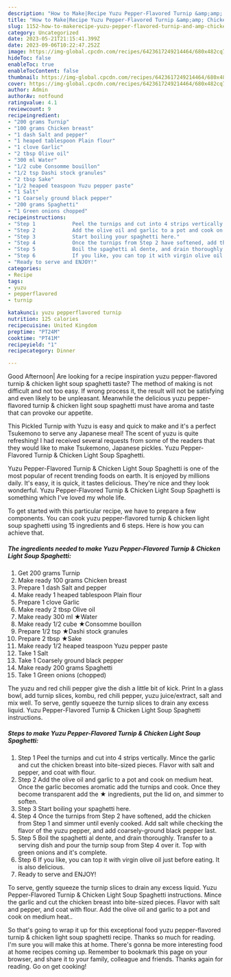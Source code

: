 ```yaml
---
description: "How to Make|Recipe Yuzu Pepper-Flavored Turnip &amp;amp; Chicken Light Soup Spaghetti {That is Simple"
title: "How to Make|Recipe Yuzu Pepper-Flavored Turnip &amp;amp; Chicken Light Soup Spaghetti {That is Simple"
slug: 1152-how-to-makerecipe-yuzu-pepper-flavored-turnip-and-amp-chicken-light-soup-spaghetti-that-is-simple
category: Uncategorized
date: 2023-05-21T21:15:41.399Z
date: 2023-09-06T10:22:47.252Z
image: https://img-global.cpcdn.com/recipes/6423617249214464/680x482cq70/yuzu-pepper-flavored-turnip-chicken-light-soup-spaghetti-recipe-main-photo.jpg
hideToc: false
enableToc: true
enableTocContent: false
thumbnail: https://img-global.cpcdn.com/recipes/6423617249214464/680x482cq70/yuzu-pepper-flavored-turnip-chicken-light-soup-spaghetti-recipe-main-photo.jpg
cover: https://img-global.cpcdn.com/recipes/6423617249214464/680x482cq70/yuzu-pepper-flavored-turnip-chicken-light-soup-spaghetti-recipe-main-photo.jpg
author: Admin
authorAv: notfound
ratingvalue: 4.1
reviewcount: 9
recipeingredient:
- "200 grams Turnip"
- "100 grams Chicken breast"
- "1 dash Salt and pepper"
- "1 heaped tablespoon Plain flour"
- "1 clove Garlic"
- "2 tbsp Olive oil"
- "300 ml Water"
- "1/2 cube Consomme bouillon"
- "1/2 tsp Dashi stock granules"
- "2 tbsp Sake"
- "1/2 heaped teaspoon Yuzu pepper paste"
- "1 Salt"
- "1 Coarsely ground black pepper"
- "200 grams Spaghetti"
- "1 Green onions chopped"
recipeinstructions:
- "Step 1            Peel the turnips and cut into 4 strips vertically. Mince the garlic and cut the chicken breast into bite-sized pieces. Flavor with salt and pepper, and coat with flour."
- "Step 2            Add the olive oil and garlic to a pot and cook on medium heat. Once the garlic becomes aromatic add the turnips and cook. Once they become transparent add the ★ ingredients, put the lid on, and simmer to soften."
- "Step 3            Start boiling your spaghetti here."
- "Step 4            Once the turnips from Step 2 have softened, add the chicken from Step 1 and simmer until evenly cooked. Add salt while checking the flavor of the yuzu pepper, and add coarsely-ground black pepper last."
- "Step 5            Boil the spaghetti al dente, and drain thoroughly. Transfer to a serving dish and pour the turnip soup from Step 4 over it. Top with green onions and it&#39;s complete."
- "Step 6            If you like, you can top it with virgin olive oil just before eating. It is also delicious."
- "Ready to serve and ENJOY!"
categories:
- Recipe
tags:
- yuzu
- pepperflavored
- turnip

katakunci: yuzu pepperflavored turnip 
nutrition: 125 calories
recipecuisine: United Kingdom
preptime: "PT24M"
cooktime: "PT41M"
recipeyield: "1"
recipecategory: Dinner

---
```



Good Afternoon| Are looking for a recipe inspiration yuzu pepper-flavored turnip &amp; chicken light soup spaghetti taste? The method of making is not difficult and not too easy. If wrong process it, the result will not be satisfying and even likely to be unpleasant. Meanwhile the delicious yuzu pepper-flavored turnip &amp; chicken light soup spaghetti must have aroma and taste that can provoke our appetite.





This Pickled Turnip with Yuzu is easy and quick to make and it&#39;s a perfect Tsukemono to serve any Japanese meal! The scent of yuzu is quite refreshing! I had received several requests from some of the readers that they would like to make Tsukemono, Japanese pickles. Yuzu Pepper-Flavored Turnip &amp; Chicken Light Soup Spaghetti.

Yuzu Pepper-Flavored Turnip &amp; Chicken Light Soup Spaghetti is one of the most popular of recent trending foods on earth. It is enjoyed by millions daily. It's easy, it is quick, it tastes delicious. They're nice and they look wonderful. Yuzu Pepper-Flavored Turnip &amp; Chicken Light Soup Spaghetti is something which I've loved my whole life.


To get started with this particular recipe, we have to prepare a few components. You can cook yuzu pepper-flavored turnip &amp; chicken light soup spaghetti using 15 ingredients and 6 steps. Here is how you can achieve that.

<!--inarticleads1-->

##### The ingredients needed to make Yuzu Pepper-Flavored Turnip &amp; Chicken Light Soup Spaghetti:

1. Get 200 grams Turnip
1. Make ready 100 grams Chicken breast
1. Prepare 1 dash Salt and pepper
1. Make ready 1 heaped tablespoon Plain flour
1. Prepare 1 clove Garlic
1. Make ready 2 tbsp Olive oil
1. Make ready 300 ml ★Water
1. Make ready 1/2 cube ★Consomme bouillon
1. Prepare 1/2 tsp ★Dashi stock granules
1. Prepare 2 tbsp ★Sake
1. Make ready 1/2 heaped teaspoon Yuzu pepper paste
1. Take 1 Salt
1. Take 1 Coarsely ground black pepper
1. Make ready 200 grams Spaghetti
1. Take 1 Green onions (chopped)


The yuzu and red chili pepper give the dish a little bit of kick. Print In a glass bowl, add turnip slices, kombu, red chili pepper, yuzu juice/extract, salt and mix well. To serve, gently squeeze the turnip slices to drain any excess liquid. Yuzu Pepper-Flavored Turnip &amp; Chicken Light Soup Spaghetti instructions. 

<!--inarticleads2-->

##### Steps to make Yuzu Pepper-Flavored Turnip &amp; Chicken Light Soup Spaghetti:

1. Step 1            Peel the turnips and cut into 4 strips vertically. Mince the garlic and cut the chicken breast into bite-sized pieces. Flavor with salt and pepper, and coat with flour.
1. Step 2            Add the olive oil and garlic to a pot and cook on medium heat. Once the garlic becomes aromatic add the turnips and cook. Once they become transparent add the ★ ingredients, put the lid on, and simmer to soften.
1. Step 3            Start boiling your spaghetti here.
1. Step 4            Once the turnips from Step 2 have softened, add the chicken from Step 1 and simmer until evenly cooked. Add salt while checking the flavor of the yuzu pepper, and add coarsely-ground black pepper last.
1. Step 5            Boil the spaghetti al dente, and drain thoroughly. Transfer to a serving dish and pour the turnip soup from Step 4 over it. Top with green onions and it&#39;s complete.
1. Step 6            If you like, you can top it with virgin olive oil just before eating. It is also delicious.
1. Ready to serve and ENJOY!

To serve, gently squeeze the turnip slices to drain any excess liquid. Yuzu Pepper-Flavored Turnip &amp; Chicken Light Soup Spaghetti instructions. Mince the garlic and cut the chicken breast into bite-sized pieces. Flavor with salt and pepper, and coat with flour. Add the olive oil and garlic to a pot and cook on medium heat.. 

So that's going to wrap it up for this exceptional food yuzu pepper-flavored turnip &amp; chicken light soup spaghetti recipe. Thanks so much for reading. I'm sure you will make this at home. There's gonna be more interesting food at home recipes coming up. Remember to bookmark this page on your browser, and share it to your family, colleague and friends. Thanks again for reading. Go on get cooking!

